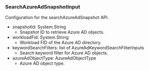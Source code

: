 ### SearchAzureAdSnapshotInput
Configuration for the searchAzureAdSnapshot API.

- snapshotId: System.String
  - Snapshot ID to retrieve Azure AD objects.
- workloadFid: System.String
  - Workload FID of the Azure AD directory.
- keywordSearchFilters: list of AzureAdKeywordSearchFilterInputs
  - Search keyword filter for Azure AD objects.
- azureAdObjectType: AzureAdObjectType
  - Azure AD object type.
